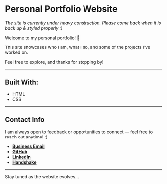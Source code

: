 # Personal Portfolio Website 

*The site is currently under heavy construction. Please come back when it is back up & styled properly :)*

Welcome to my personal portfolio! 👋

This site showcases who I am, what I do, and some of the projects I've worked on.


Feel free to explore, and thanks for stopping by!

---

## Built With:
- HTML
- CSS

---

## Contact Info

I am always open to feedback or opportunities to connect — feel free to reach out anytime! :)

- [**Business Email**](mailto:tjjlee@ucdavis.edu)
- [**GitHub**](https://github.com/tysonjlee)
- [**LinkedIn**](https://www.linkedin.com/in/tjjlee/)
- [**Handshake**](https://app.joinhandshake.com/profiles/httub6)
  
---

Stay tuned as the website evolves...